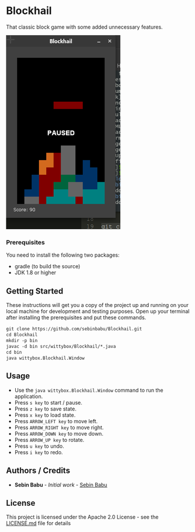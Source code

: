 # Blockhail

That classic block game with some added unnecessary features.

![Blockhail](https://github.com/sebinbabu/Blockhail/raw/master/Blockhail.png)


### Prerequisites

You need to install the following two packages: 
* gradle (to build the source)
* JDK 1.8 or higher

## Getting Started

These instructions will get you a copy of the project up and running on your local machine for development and testing purposes. Open up your terminal after installing the prerequisites and put these commands.

```
git clone https://github.com/sebinbabu/Blockhail.git
cd Blockhail
mkdir -p bin
javac -d bin src/wittybox/Blockhail/*.java
cd bin
java wittybox.Blockhail.Window
```
## Usage

* Use the ```java wittybox.Blockhail.Window``` command to run the application.
* Press ```s key``` to start / pause.
* Press ```z key``` to save state.
* Press ```x key``` to load state.
* Press ```ARROW_LEFT key``` to move left.
* Press ```ARROW_RIGHT key``` to move right.
* Press ```ARROW_DOWN key``` to move down.
* Press ```ARROW_UP key``` to rotate.
* Press ```u key``` to undo.
* Press ```i key``` to redo.


## Authors / Credits

* **Sebin Babu** - *Initial work* - [Sebin Babu](https://github.com/sebinbabu)

## License

This project is licensed under the Apache 2.0 License - see the [LICENSE.md](LICENSE.md) file for details

